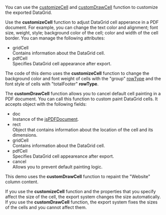You can use the [customizeCell](/Documentation/ApiReference/Common/Object_Structures/ExportDataGridProps/#customizeCell) and [customDrawCell](/Documentation/ApiReference/Common/Object_Structures/ExportDataGridProps/#customDrawCell) function to customize the exported DataGrid.

Use the **customizeCell** function to adjust DataGrid cell apperance in a PDF document. For example, you can change the text color and alignment; font size, weight, style; background color of the cell; color and width of the cell border. You can manage the following attributes:

- gridCell     
Contains information about the DataGrid cell.
- pdfCell     
Specifies DataGrid cell appearance after export.

The code of this demo uses the **customizeCell** function to change the background color and font weight of cells with the "group" [rowType](/Documentation/ApiReference/UI_Components/dxDataGrid/Row/#rowType) and the font style of cells with "totalFooter" **rowType**.

The **customDrawCell** function allows you to cancel default cell painting in a PDF document. You can call this function to custom paint DataGrid cells. It accepts object with the following fields:

- doc    
Instance of the [jsPDFDocument](/api-reference/50%20Common/Object%20Structures/PdfExportDataGridProps/jsPDFDocument.md '/Documentation/ApiReference/Common/Object_Structures/PdfExportDataGridProps/#jsPDFDocument').
- rect    
Object that contains information about the location of the cell and its dimensions.
- gridCell    
Contains information about the DataGrid cell.   
- pdfCell    
Specifies DataGrid cell appeareance after export.
- cancel   
Allows you to prevent default painting logic.

This demo uses the **customDrawCell** function to repaint the "Website" column content.

If you use the **customizeCell** function and the properties that you specify affect the size of the cell, the export system changes the size automatically. If you use the **customDrawCell** function, the export system fixes the sizes of the cells and you cannot affect them.